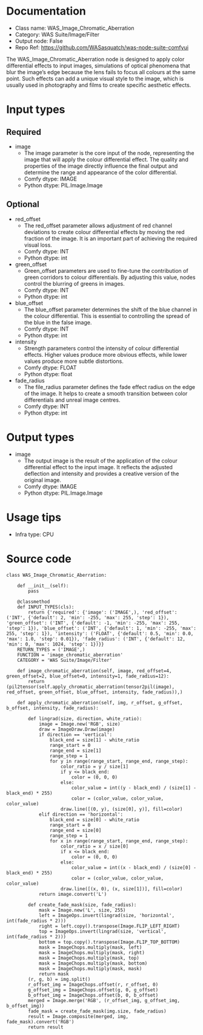 # Documentation
- Class name: WAS_Image_Chromatic_Aberration
- Category: WAS Suite/Image/Filter
- Output node: False
- Repo Ref: https://github.com/WASasquatch/was-node-suite-comfyui

The WAS_Image_Chromatic_Aberration node is designed to apply color differential effects to input images, simulations of optical phenomena that blur the image’s edge because the lens fails to focus all colours at the same point. Such effects can add a unique visual style to the image, which is usually used in photography and films to create specific aesthetic effects.

# Input types
## Required
- image
    - The image parameter is the core input of the node, representing the image that will apply the colour differential effect. The quality and properties of the image directly influence the final output and determine the range and appearance of the color differential.
    - Comfy dtype: IMAGE
    - Python dtype: PIL.Image.Image
## Optional
- red_offset
    - The red_offset parameter allows adjustment of red channel deviations to create colour differential effects by moving the red fraction of the image. It is an important part of achieving the required visual loss.
    - Comfy dtype: INT
    - Python dtype: int
- green_offset
    - Green_offset parameters are used to fine-tune the contribution of green corridors to colour differentials. By adjusting this value, nodes control the blurring of greens in images.
    - Comfy dtype: INT
    - Python dtype: int
- blue_offset
    - The blue_offset parameter determines the shift of the blue channel in the colour differential. This is essential to controlling the spread of the blue in the false image.
    - Comfy dtype: INT
    - Python dtype: int
- intensity
    - Strength parameters control the intensity of colour differential effects. Higher values produce more obvious effects, while lower values produce more subtle distortions.
    - Comfy dtype: FLOAT
    - Python dtype: float
- fade_radius
    - The file_radius parameter defines the fade effect radius on the edge of the image. It helps to create a smooth transition between color differentials and unreal image centres.
    - Comfy dtype: INT
    - Python dtype: int

# Output types
- image
    - The output image is the result of the application of the colour differential effect to the input image. It reflects the adjusted deflection and intensity and provides a creative version of the original image.
    - Comfy dtype: IMAGE
    - Python dtype: PIL.Image.Image

# Usage tips
- Infra type: CPU

# Source code
```
class WAS_Image_Chromatic_Aberration:

    def __init__(self):
        pass

    @classmethod
    def INPUT_TYPES(cls):
        return {'required': {'image': ('IMAGE',), 'red_offset': ('INT', {'default': 2, 'min': -255, 'max': 255, 'step': 1}), 'green_offset': ('INT', {'default': -1, 'min': -255, 'max': 255, 'step': 1}), 'blue_offset': ('INT', {'default': 1, 'min': -255, 'max': 255, 'step': 1}), 'intensity': ('FLOAT', {'default': 0.5, 'min': 0.0, 'max': 1.0, 'step': 0.01}), 'fade_radius': ('INT', {'default': 12, 'min': 0, 'max': 1024, 'step': 1})}}
    RETURN_TYPES = ('IMAGE',)
    FUNCTION = 'image_chromatic_aberration'
    CATEGORY = 'WAS Suite/Image/Filter'

    def image_chromatic_aberration(self, image, red_offset=4, green_offset=2, blue_offset=0, intensity=1, fade_radius=12):
        return (pil2tensor(self.apply_chromatic_aberration(tensor2pil(image), red_offset, green_offset, blue_offset, intensity, fade_radius)),)

    def apply_chromatic_aberration(self, img, r_offset, g_offset, b_offset, intensity, fade_radius):

        def lingrad(size, direction, white_ratio):
            image = Image.new('RGB', size)
            draw = ImageDraw.Draw(image)
            if direction == 'vertical':
                black_end = size[1] - white_ratio
                range_start = 0
                range_end = size[1]
                range_step = 1
                for y in range(range_start, range_end, range_step):
                    color_ratio = y / size[1]
                    if y <= black_end:
                        color = (0, 0, 0)
                    else:
                        color_value = int((y - black_end) / (size[1] - black_end) * 255)
                        color = (color_value, color_value, color_value)
                    draw.line([(0, y), (size[0], y)], fill=color)
            elif direction == 'horizontal':
                black_end = size[0] - white_ratio
                range_start = 0
                range_end = size[0]
                range_step = 1
                for x in range(range_start, range_end, range_step):
                    color_ratio = x / size[0]
                    if x <= black_end:
                        color = (0, 0, 0)
                    else:
                        color_value = int((x - black_end) / (size[0] - black_end) * 255)
                        color = (color_value, color_value, color_value)
                    draw.line([(x, 0), (x, size[1])], fill=color)
            return image.convert('L')

        def create_fade_mask(size, fade_radius):
            mask = Image.new('L', size, 255)
            left = ImageOps.invert(lingrad(size, 'horizontal', int(fade_radius * 2)))
            right = left.copy().transpose(Image.FLIP_LEFT_RIGHT)
            top = ImageOps.invert(lingrad(size, 'vertical', int(fade_radius * 2)))
            bottom = top.copy().transpose(Image.FLIP_TOP_BOTTOM)
            mask = ImageChops.multiply(mask, left)
            mask = ImageChops.multiply(mask, right)
            mask = ImageChops.multiply(mask, top)
            mask = ImageChops.multiply(mask, bottom)
            mask = ImageChops.multiply(mask, mask)
            return mask
        (r, g, b) = img.split()
        r_offset_img = ImageChops.offset(r, r_offset, 0)
        g_offset_img = ImageChops.offset(g, 0, g_offset)
        b_offset_img = ImageChops.offset(b, 0, b_offset)
        merged = Image.merge('RGB', (r_offset_img, g_offset_img, b_offset_img))
        fade_mask = create_fade_mask(img.size, fade_radius)
        result = Image.composite(merged, img, fade_mask).convert('RGB')
        return result
```